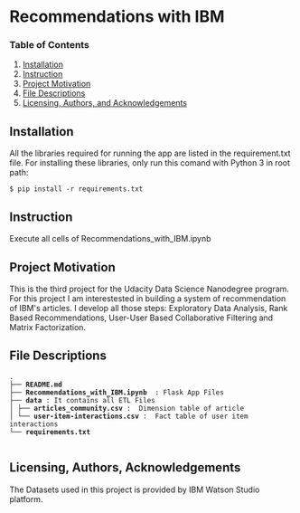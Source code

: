 # Recommendations with IBM

### Table of Contents

1. [Installation](#installation)
2. [Instruction](#instruction)
2. [Project Motivation](#motivation)
3. [File Descriptions](#files)
4. [Licensing, Authors, and Acknowledgements](#licensing)


## Installation <a name="installation"></a>

All the libraries required for running the app are listed in the requirement.txt file.
For installing these libraries, only run this comand with Python 3 in root path:

```
$ pip install -r requirements.txt
```


## Instruction <a name="instruction"></a>

Execute all cells of Recommendations_with_IBM.ipynb


## Project Motivation<a name="motivation"></a>

This is the third project for the Udacity Data Science Nanodegree program. For this project I am interestested in building a system of recommendation of IBM's articles. I develop all those steps: Exploratory Data Analysis,  Rank Based Recommendations, User-User Based Collaborative Filtering and Matrix Factorization.


## File Descriptions <a name="files"></a>
<pre>
<code>.
├── <b>README.md</b>
├── <b>Recommendations_with_IBM.ipynb </b> : Flask App Files
├── <b>data</b> : It contains all ETL Files 
│ ├── <b>articles_community.csv</b> :  Dimension table of article  
│ └── <b>user-item-interactions.csv</b> :  Fact table of user item interactions  
└── <b>requirements.txt</b>
 </code>
</pre>


## Licensing, Authors, Acknowledgements<a name="licensing"></a>

The Datasets used in this project is provided by IBM Watson Studio platform.
